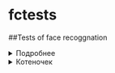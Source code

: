 # fctests
##Tests of face recoggnation
<details><summary>Подробнее</summary>

Скрытый текст


</details>

<details><summary>Котеночек</summary>

[![Кртеночек введите сюда описание изображения][1]][1]
 
[1]: https://i.stack.imgur.com/AKtls.jpg 
 
 ![before_after_image](https://github.com/rejgan318/noteshrinker-django/blob/master/example/before_after.jpg?raw=true "Before-After")
</details>
